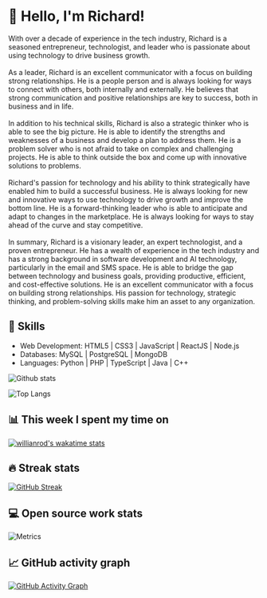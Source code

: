 # 👋 Hello, I'm Richard!

With over a decade of experience in the tech industry, Richard is a seasoned entrepreneur, technologist, and leader who is passionate about using technology to drive business growth.
<BR><BR>
As a leader, Richard is an excellent communicator with a focus on building strong relationships. He is a people person and is always looking for ways to connect with others, both internally and externally. He believes that strong communication and positive relationships are key to success, both in business and in life.
<BR><BR>
In addition to his technical skills, Richard is also a strategic thinker who is able to see the big picture. He is able to identify the strengths and weaknesses of a business and develop a plan to address them. He is a problem solver who is not afraid to take on complex and challenging projects. He is able to think outside the box and come up with innovative solutions to problems.
<BR><BR>
Richard's passion for technology and his ability to think strategically have enabled him to build a successful business. He is always looking for new and innovative ways to use technology to drive growth and improve the bottom line. He is a forward-thinking leader who is able to anticipate and adapt to changes in the marketplace. He is always looking for ways to stay ahead of the curve and stay competitive.
<BR><BR>
In summary, Richard is a visionary leader, an expert technologist, and a proven entrepreneur. He has a wealth of experience in the tech industry and has a strong background in software development and AI technology, particularly in the email and SMS space. He is able to bridge the gap between technology and business goals, providing productive, efficient, and cost-effective solutions. He is an excellent communicator with a focus on building strong relationships. His passion for technology, strategic thinking, and problem-solving skills make him an asset to any organization.
<BR>

## 🚀 Skills 

- Web Development: HTML5 | CSS3 | JavaScript | ReactJS | Node.js
- Databases: MySQL | PostgreSQL | MongoDB
- Languages: Python | PHP | TypeScript | Java | C++

![Github stats](https://github-readme-stats.vercel.app/api?username=DMG-Richard&show_icons=true&count_private=true)

![Top Langs](https://github-readme-stats.vercel.app/api/top-langs/?username=DMG-Richard&layout=compact)

## 📊 This week I spent my time on

[![willianrod's wakatime stats](https://github-readme-stats.vercel.app/api/wakatime?username=DMGRichard)](https://github.com/anuraghazra/github-readme-stats)

## 🔥 Streak stats

[![GitHub Streak](https://github-readme-streak-stats.herokuapp.com?user=DMG-Richard&theme=tokyonight_duo&hide_border=true)](https://git.io/streak-stats)

## 💻 Open source work stats

![Metrics](https://metrics.lecoq.io/DMG-Richard)

## 📈 GitHub activity graph

[![GitHub Activity Graph](https://activity-graph.herokuapp.com/graph?username=DMG-Richard&theme=github)](https://github.com/DMG-Richard/github-readme-activity-graph)

